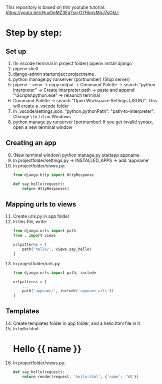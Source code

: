 This repository is based on this youtube tutorial: https://youtu.be/rHux0gMZ3Eg?si=O7HlqrsMnJ7sOkLl

# Step by step:
## Set up
1) (In vscode terminal in project folder) pipenv install django
2) pipenv shell
2) django-admin startproject projectname .
3) python manage.py runserver (portnumber)
(Stop server)
4) pipenv --venv -> copy output -> Command Palette -> search "python interpreter" -> Create interpreter path -> paste and append "\Scripts\python.exe" -> relaunch terminal
5) Command Palette -> search "Open Workspace Settings (JSON)". This will create a .vscode folder
6) In .vscode/settings.json: "python.pythonPath": "path-to-interpreter". Change \ to / if on Windows
7) python manage.py runserver [portnumber]
If you get invalid syntax, open a new terminal window
## Creating an app
8) (New terminal window) python manage.py startapp appname
9) In projectfolder/settings.py -> INSTALLED_APPS -> add 'appname'
10) In projectfolder/views.py:
	```python
	from django.http import HttpResponse
	
	def say_hello(request):
		return HttpResponse()
	```
## Mapping urls to views
11) Create urls.py in app folder
12) In this file, write:
	```python
	from django.urls import path
	from . import views

	urlpatterns = [
		path('hello/', views.say_hello)
	]
	```
13) In projectfolder/urls.py
	```python
	from django.urls import path, include

	urlpatterns = [
		...
		path('appname/', include('appname.urls'))
	]
	```
## Templates
14) Create templates folder in app folder, and a hello.html file in it
15) In hello.html:
	<h1>Hello {{ name }}</h1>
16) In projectfolder/views.py:
	```python
	def say_hello(request):
		return render(request, 'hello.html', {'name': 'YN'})
	```